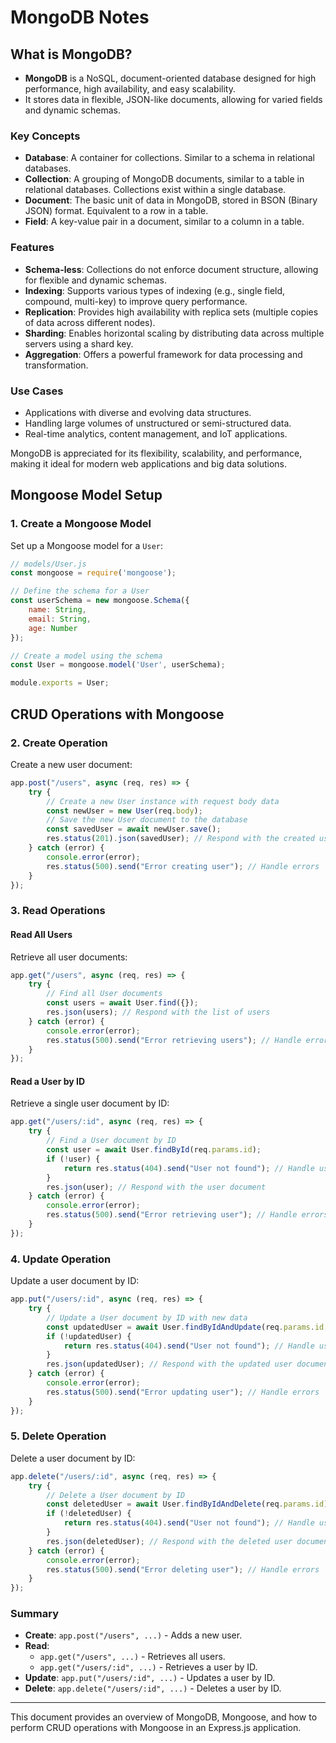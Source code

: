 
# MongoDB Notes

## What is MongoDB?

- **MongoDB** is a NoSQL, document-oriented database designed for high performance, high availability, and easy scalability.
- It stores data in flexible, JSON-like documents, allowing for varied fields and dynamic schemas.

### Key Concepts

- **Database**: A container for collections. Similar to a schema in relational databases.
- **Collection**: A grouping of MongoDB documents, similar to a table in relational databases. Collections exist within a single database.
- **Document**: The basic unit of data in MongoDB, stored in BSON (Binary JSON) format. Equivalent to a row in a table.
- **Field**: A key-value pair in a document, similar to a column in a table.

### Features

- **Schema-less**: Collections do not enforce document structure, allowing for flexible and dynamic schemas.
- **Indexing**: Supports various types of indexing (e.g., single field, compound, multi-key) to improve query performance.
- **Replication**: Provides high availability with replica sets (multiple copies of data across different nodes).
- **Sharding**: Enables horizontal scaling by distributing data across multiple servers using a shard key.
- **Aggregation**: Offers a powerful framework for data processing and transformation.

### Use Cases

- Applications with diverse and evolving data structures.
- Handling large volumes of unstructured or semi-structured data.
- Real-time analytics, content management, and IoT applications.

MongoDB is appreciated for its flexibility, scalability, and performance, making it ideal for modern web applications and big data solutions.

## Mongoose Model Setup

### 1. Create a Mongoose Model

Set up a Mongoose model for a `User`:

```javascript
// models/User.js
const mongoose = require('mongoose');

// Define the schema for a User
const userSchema = new mongoose.Schema({
    name: String,
    email: String,
    age: Number
});

// Create a model using the schema
const User = mongoose.model('User', userSchema);

module.exports = User;
```

## CRUD Operations with Mongoose

### 2. Create Operation

Create a new user document:

```javascript
app.post("/users", async (req, res) => {
    try {
        // Create a new User instance with request body data
        const newUser = new User(req.body);
        // Save the new User document to the database
        const savedUser = await newUser.save();
        res.status(201).json(savedUser); // Respond with the created user
    } catch (error) {
        console.error(error);
        res.status(500).send("Error creating user"); // Handle errors
    }
});
```

### 3. Read Operations

#### Read All Users

Retrieve all user documents:

```javascript
app.get("/users", async (req, res) => {
    try {
        // Find all User documents
        const users = await User.find({});
        res.json(users); // Respond with the list of users
    } catch (error) {
        console.error(error);
        res.status(500).send("Error retrieving users"); // Handle errors
    }
});
```

#### Read a User by ID

Retrieve a single user document by ID:

```javascript
app.get("/users/:id", async (req, res) => {
    try {
        // Find a User document by ID
        const user = await User.findById(req.params.id);
        if (!user) {
            return res.status(404).send("User not found"); // Handle user not found
        }
        res.json(user); // Respond with the user document
    } catch (error) {
        console.error(error);
        res.status(500).send("Error retrieving user"); // Handle errors
    }
});
```

### 4. Update Operation

Update a user document by ID:

```javascript
app.put("/users/:id", async (req, res) => {
    try {
        // Update a User document by ID with new data
        const updatedUser = await User.findByIdAndUpdate(req.params.id, req.body, { new: true, runValidators: true });
        if (!updatedUser) {
            return res.status(404).send("User not found"); // Handle user not found
        }
        res.json(updatedUser); // Respond with the updated user document
    } catch (error) {
        console.error(error);
        res.status(500).send("Error updating user"); // Handle errors
    }
});
```

### 5. Delete Operation

Delete a user document by ID:

```javascript
app.delete("/users/:id", async (req, res) => {
    try {
        // Delete a User document by ID
        const deletedUser = await User.findByIdAndDelete(req.params.id);
        if (!deletedUser) {
            return res.status(404).send("User not found"); // Handle user not found
        }
        res.json(deletedUser); // Respond with the deleted user document
    } catch (error) {
        console.error(error);
        res.status(500).send("Error deleting user"); // Handle errors
    }
});
```

### Summary

- **Create**: `app.post("/users", ...)` - Adds a new user.
- **Read**: 
  - `app.get("/users", ...)` - Retrieves all users.
  - `app.get("/users/:id", ...)` - Retrieves a user by ID.
- **Update**: `app.put("/users/:id", ...)` - Updates a user by ID.
- **Delete**: `app.delete("/users/:id", ...)` - Deletes a user by ID.

--- 

This document provides an overview of MongoDB, Mongoose, and how to perform CRUD operations with Mongoose in an Express.js application.